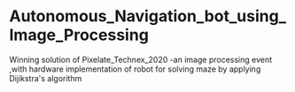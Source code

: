 # Autonomous_Navigation_bot_using_Image_Processing
Winning solution of Pixelate_Technex_2020 -an image processing event ,with hardware implementation of robot for solving maze by applying Dijikstra's algorithm
